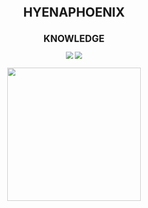 <body>
<h1 align="center">HYENAPHOENIX</h1>

<div>
<h2 align="center">KNOWLEDGE</h2>
<p>
</div>
<div>
<p align="center"><img src="https://img.shields.io/badge/Python-3776AB?style=for-the-badge&logo=python&logoColor=white"/> <img src="https://img.shields.io/badge/C%2B%2B-00599C?style=for-the-badge&logo=c%2B%2B&logoColor=white"/>
<br>
<br>
<img src="https://media1.giphy.com/media/H4DjXQXamtTiIuCcRU/giphy.gif" align="center" height="300" width="300">
</div>
</body>
